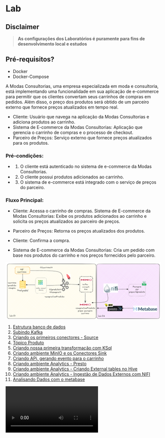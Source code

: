 # Lab

## Disclaimer
> **As configurações dos Laboratórios é puramente para fins de desenvolvimento local e estudos**


## Pré-requisitos?
* Docker
* Docker-Compose


A Modas Consultorias, uma empresa especializada em moda e consultoria, está implementando uma funcionalidade em sua aplicação de e-commerce para permitir que os clientes convertam seus carrinhos de compras em pedidos. Além disso, o preço dos produtos será obtido de um parceiro externo que fornece preços atualizados em tempo real.

* Cliente: Usuário que navega na aplicação da Modas Consultorias e adiciona produtos ao carrinho.
* Sistema de E-commerce da Modas Consultorias: Aplicação que gerencia o carrinho de compras e o processo de checkout.
* Parceiro de Preços: Serviço externo que fornece preços atualizados para os produtos.


### Pré-condições:
* 1. O cliente está autenticado no sistema de e-commerce da Modas Consultorias.
* 2. O cliente possui produtos adicionados ao carrinho.
* 3. O sistema de e-commerce está integrado com o serviço de preços do parceiro.


### Fluxo Principal:

* Cliente: Acessa o carrinho de compras.
Sistema de E-commerce da Modas Consultorias: Exibe os produtos adicionados ao carrinho e solicita os preços atualizados ao parceiro de preços.

* Parceiro de Preços: Retorna os preços atualizados dos produtos.
* Cliente: Confirma a compra.
* Sistema de E-commerce da Modas Consultorias: Cria um pedido com base nos produtos do carrinho e nos preços fornecidos pelo parceiro.


![Lab](content/lab.png)


1. [Estrutura banco de dados](postgresql/README.md)
2. [Subindo Kafka](kafka/README.md)
3. [Criando os primeiros conectores - Source](conectores/README.md)
4. [Tópico Produto](topico-produto//README.md)
5. [Criando nossa primeira transformação com KSql](transformacao-ksql/README.md)
6. [Criando ambiente MinIO e os Conectores Sink ](minio/README.md)
7. [Criando APi, gerando evento para o carrinho ](api/README.md)
8. [Criando ambiente Analytics - Presto ](presto/README.md)
9. [Criando ambiente Analytics - Criando External tables no Hive](hive/README.md)
11. [Criando ambiente Analytics - Ingestão de Dados Externos com NIFI](nifi/README.md)
12. [Analisando Dados com o metabase](metabase/README.md)

![Lab](content/presto_metabase_kafka_fastapi_hive.mp4)
